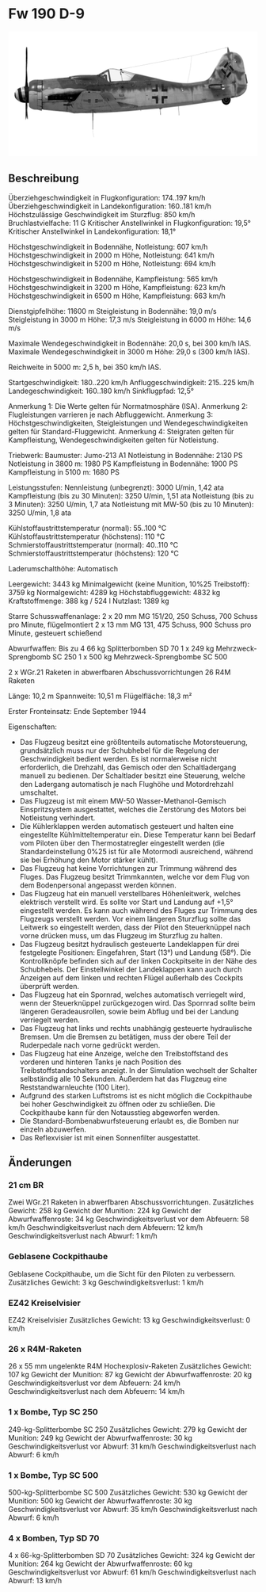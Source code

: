 # Fw 190 D-9

![fw190d9](../images/fw190d9.png)

## Beschreibung

Überziehgeschwindigkeit in Flugkonfiguration: 174..197 km/h
Überziehgeschwindigkeit in Landekonfiguration: 160..181 km/h
Höchstzulässige Geschwindigkeit im Sturzflug: 850 km/h
Bruchlastvielfache: 11 G
Kritischer Anstellwinkel in Flugkonfiguration: 19,5°
Kritischer Anstellwinkel in Landekonfiguration: 18,1°

Höchstgeschwindigkeit in Bodennähe, Notleistung: 607 km/h
Höchstgeschwindigkeit in 2000 m Höhe, Notleistung: 641 km/h
Höchstgeschwindigkeit in 5200 m Höhe, Notleistung: 694 km/h

Höchstgeschwindigkeit in Bodennähe, Kampfleistung: 565 km/h
Höchstgeschwindigkeit in 3200 m Höhe, Kampfleistung: 623 km/h
Höchstgeschwindigkeit in 6500 m Höhe, Kampfleistung: 663 km/h

Dienstgipfelhöhe: 11600 m
Steigleistung in Bodennähe: 19,0 m/s
Steigleistung in 3000 m Höhe: 17,3 m/s
Steigleistung in 6000 m Höhe: 14,6 m/s

Maximale Wendegeschwindigkeit in Bodennähe: 20,0 s, bei 300 km/h IAS.
Maximale Wendegeschwindigkeit in 3000 m Höhe: 29,0 s (300 km/h IAS).

Reichweite in 5000 m: 2,5 h, bei 350 km/h IAS.

Startgeschwindigkeit: 180..220 km/h
Anfluggeschwindigkeit: 215..225 km/h
Landegeschwindigkeit: 160..180 km/h
Sinkflugpfad: 12,5°

Anmerkung 1: Die Werte gelten für Normatmosphäre (ISA).
Anmerkung 2: Flugleistungen varrieren je nach Abfluggewicht.
Anmerkung 3: Höchstgeschwindigkeiten, Steigleistungen und Wendegeschwindigkeiten gelten für Standard-Fluggewicht.
Anmerkung 4: Steigraten gelten für Kampfleistung, Wendegeschwindigkeiten gelten für Notleistung.

Triebwerk:
Baumuster: Jumo-213 A1
Notleistung in Bodennähe: 2130 PS
Notleistung in 3800 m: 1980 PS
Kampfleistung in Bodennähe: 1900 PS
Kampfleistung in 5100 m: 1680 PS

Leistungsstufen:
Nennleistung (unbegrenzt): 3000 U/min, 1,42 ata
Kampfleistung (bis zu 30 Minuten): 3250 U/min, 1,51 ata
Notleistung (bis zu 3 Minuten): 3250 U/min, 1,7 ata
Notleistung mit MW-50 (bis zu 10 Minuten): 3250 U/min, 1,8 ata

Kühlstoffaustrittstemperatur (normal): 55..100 °C
Kühlstoffaustrittstemperatur (höchstens): 110 °C
Schmierstoffaustrittstemperatur (normal): 40..110 °C
Schmierstoffaustrittstemperatur (höchstens): 120 °C

Laderumschalthöhe: Automatisch

Leergewicht: 3443 kg
Minimalgewicht (keine Munition, 10%25 Treibstoff): 3759 kg
Normalgewicht: 4289 kg
Höchstabfluggewicht: 4832 kg
Kraftstoffmenge: 388 kg / 524 l
Nutzlast: 1389 kg

Starre Schusswaffenanlage:
2 x 20 mm MG 151/20, 250 Schuss, 700 Schuss pro Minute, flügelmontiert
2 x 13 mm MG 131, 475 Schuss, 900 Schuss pro Minute, gesteuert schießend

Abwurfwaffen:
Bis zu 4 66 kg Splitterbomben SD 70
1 x 249 kg Mehrzweck-Sprengbomb SC 250
1 x 500 kg Mehrzweck-Sprengbombe SС 500

2 x WGr.21 Raketen in abwerfbaren Abschussvorrichtungen
26 R4M Raketen

Länge: 10,2 m
Spannweite: 10,51 m
Flügelfläche: 18,3 m²

Erster Fronteinsatz: Ende September 1944

Eigenschaften:
- Das Flugzeug besitzt eine größtenteils automatische Motorsteuerung, grundsätzlich muss nur der Schubhebel für die Regelung der Geschwindigkeit bedient werden. Es ist normalerweise nicht erforderlich, die Drehzahl, das Gemisch oder den Schaltladergang manuell zu bedienen. Der Schaltlader besitzt eine Steuerung, welche den Ladergang automatisch je nach Flughöhe und Motordrehzahl umschaltet.
- Das Flugzeug ist mit einem MW-50 Wasser-Methanol-Gemisch Einspritzsystem ausgestattet, welches die Zerstörung des Motors bei Notleistung verhindert. 
- Die Kühlerklappen werden automatisch gesteuert und halten eine eingestellte Kühlmitteltemperatur ein. Diese Temperatur kann bei Bedarf vom Piloten über den Thermostatregler eingestellt werden (die Standardeinstellung 0%25 ist für alle Motormodi ausreichend, während sie bei Erhöhung den Motor stärker kühlt).
- Das Flugzeug hat keine Vorrichtungen zur Trimmung während des Fluges. Das Flugzeug besitzt Trimmkannten, welche vor dem Flug von dem Bodenpersonal angepasst werden können.
- Das Flugzeug hat ein manuell verstellbares Höhenleitwerk, welches elektrisch verstellt wird. Es sollte vor Start und Landung auf +1,5° eingestellt werden. Es kann auch während des Fluges zur Trimmung des Flugzeugs verstellt werden. Vor einem längeren Sturzflug sollte das Leitwerk so eingestellt werden, dass der Pilot den Steuerknüppel nach vorne drücken muss, um das Flugzeug im Sturzflug zu halten.
- Das Flugzeug besitzt hydraulisch gesteuerte Landeklappen für drei festgelegte Positionen: Eingefahren, Start (13°) und Landung (58°). Die Kontrollknöpfe befinden sich auf der linken Cockpitseite in der Nähe des Schubhebels. Der Einstellwinkel der Landeklappen kann auch durch Anzeigen auf dem linken und rechten Flügel außerhalb des Cockpits überprüft werden.
- Das Flugzeug hat ein Spornrad, welches automatisch verriegelt wird, wenn der Steuerknüppel zurückgezogen wird. Das Spornrad sollte beim längeren Geradeausrollen, sowie beim Abflug und bei der Landung verriegelt werden.
- Das Flugzeug hat links und rechts unabhängig gesteuerte hydraulische Bremsen. Um die Bremsen zu betätigen, muss der obere Teil der Ruderpedale nach vorne gedrückt werden.
- Das Flugzeug hat eine Anzeige, welche den Treibstoffstand des vorderen und hinteren Tanks je nach Position des Treibstoffstandschalters anzeigt. In der Simulation wechselt der Schalter selbständig alle 10 Sekunden. Außerdem hat das Flugzeug eine Reststandwarnleuchte (100 Liter).
- Aufgrund des starken Luftstroms ist es nicht möglich die Cockpithaube bei hoher Geschwindigkeit zu öffnen oder zu schließen. Die Cockpithaube kann für den Notausstieg abgeworfen werden.
- Die Standard-Bombenabwurfsteuerung erlaubt es, die Bomben nur einzeln abzuwerfen.
- Das Reflexvisier ist mit einen Sonnenfilter ausgestattet.

## Änderungen

### 21 cm BR

Zwei WGr.21 Raketen in abwerfbaren Abschussvorrichtungen.
Zusätzliches Gewicht: 258 kg
Gewicht der Munition: 224 kg
Gewicht der Abwurfwaffenroste: 34 kg
Geschwindigkeitsverlust vor dem Abfeuern: 58 km/h
Geschwindigkeitsverlust nach dem Abfeuern: 12 km/h
Geschwindigkeitsverlust nach Abwurf: 1 km/h
### Geblasene Cockpithaube

Geblasene Cockpithaube, um die Sicht für den Piloten zu verbessern.
Zusätzliches Gewicht: 3 kg
Geschwindigkeitsverlust: 1 km/h
### EZ42 Kreiselvisier

EZ42 Kreiselvisier
Zusätzliches Gewicht: 13 kg
Geschwindigkeitsverlust: 0 km/h
### 26 x R4M-Raketen

26 x 55 mm ungelenkte R4M Hochexplosiv-Raketen
Zusätzliches Gewicht: 107 kg
Gewicht der Munition: 87 kg
Gewicht der Abwurfwaffenroste: 20 kg
Geschwindigkeitsverlust vor dem Abfeuern: 24 km/h
Geschwindigkeitsverlust nach dem Abfeuern: 14 km/h
### 1 x Bombe, Typ SC 250

249-kg-Splitterbombe SC 250
Zusätzliches Gewicht: 279 kg
Gewicht der Munition: 249 kg
Gewicht der Abwurfwaffenroste: 30 kg
Geschwindigkeitsverlust vor Abwurf: 31 km/h
Geschwindigkeitsverlust nach Abwurf: 6 km/h
### 1 x Bombe, Typ SC 500

500-kg-Splitterbombe SC 500
Zusätzliches Gewicht: 530 kg
Gewicht der Munition: 500 kg
Gewicht der Abwurfwaffenroste: 30 kg
Geschwindigkeitsverlust vor Abwurf: 35 km/h
Geschwindigkeitsverlust nach Abwurf: 6 km/h
### 4 x Bomben, Typ SD 70

4 x 66-kg-Splitterbomben SD 70
Zusätzliches Gewicht: 324 kg
Gewicht der Munition: 264 kg
Gewicht der Abwurfwaffenroste: 60 kg
Geschwindigkeitsverlust vor Abwurf: 61 km/h
Geschwindigkeitsverlust nach Abwurf: 13 km/h